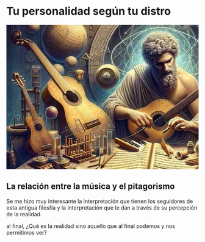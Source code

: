 
# Tu personalidad según tu distro

![Pitagorismo](https://raw.githubusercontent.com/codesectarian/codigologia-blog/refs/heads/main/blog/2025/07/musica-pitagorismo/musica-pitagorismo.png)

## La relación entre la música y el pitagorismo

Se me hizo muy interesante la interpretación que tienen los seguidores de esta antigua filosfía y la interpretación que le dan a través de su percepción de la realidad.

al final, ¿Qué es la realidad sino aquello que al final podemos y nos permitimos ver?